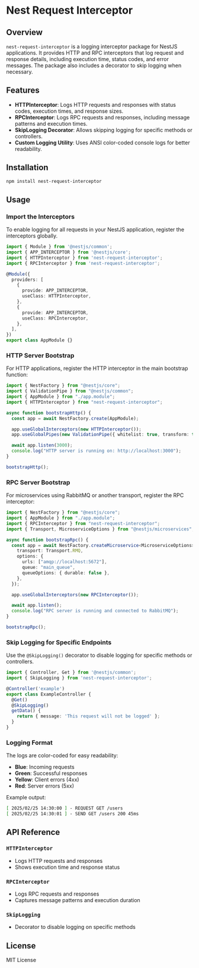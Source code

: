 # Nest Request Interceptor

## Overview

`nest-request-interceptor` is a logging interceptor package for NestJS applications. It provides HTTP and RPC interceptors that log request and response details, including execution time, status codes, and error messages. The package also includes a decorator to skip logging when necessary.

## Features

- **HTTPInterceptor**: Logs HTTP requests and responses with status codes, execution times, and response sizes.
- **RPCInterceptor**: Logs RPC requests and responses, including message patterns and execution times.
- **SkipLogging Decorator**: Allows skipping logging for specific methods or controllers.
- **Custom Logging Utility**: Uses ANSI color-coded console logs for better readability.

## Installation

```sh
npm install nest-request-interceptor
```

## Usage

### Import the Interceptors

To enable logging for all requests in your NestJS application, register the interceptors globally.

```typescript
import { Module } from '@nestjs/common';
import { APP_INTERCEPTOR } from '@nestjs/core';
import { HTTPInterceptor } from 'nest-request-interceptor';
import { RPCInterceptor } from 'nest-request-interceptor';

@Module({
  providers: [
    {
      provide: APP_INTERCEPTOR,
      useClass: HTTPInterceptor,
    },
    {
      provide: APP_INTERCEPTOR,
      useClass: RPCInterceptor,
    },
  ],
})
export class AppModule {}
```

### HTTP Server Bootstrap

For HTTP applications, register the HTTP interceptor in the main bootstrap function:

```typescript
import { NestFactory } from "@nestjs/core";
import { ValidationPipe } from "@nestjs/common";
import { AppModule } from "./app.module";
import { HTTPInterceptor } from "nest-request-interceptor";

async function bootstrapHttp() {
  const app = await NestFactory.create(AppModule);

  app.useGlobalInterceptors(new HTTPInterceptor());
  app.useGlobalPipes(new ValidationPipe({ whitelist: true, transform: true }));

  await app.listen(3000);
  console.log("HTTP server is running on: http://localhost:3000");
}

bootstrapHttp();
```

### RPC Server Bootstrap

For microservices using RabbitMQ or another transport, register the RPC interceptor:

```typescript
import { NestFactory } from "@nestjs/core";
import { AppModule } from "./app.module";
import { RPCInterceptor } from "nest-request-interceptor";
import { Transport, MicroserviceOptions } from "@nestjs/microservices";

async function bootstrapRpc() {
  const app = await NestFactory.createMicroservice<MicroserviceOptions>(AppModule, {
    transport: Transport.RMQ,
    options: {
      urls: ["amqp://localhost:5672"],
      queue: "main_queue",
      queueOptions: { durable: false },
    },
  });

  app.useGlobalInterceptors(new RPCInterceptor());

  await app.listen();
  console.log("RPC server is running and connected to RabbitMQ");
}

bootstrapRpc();
```

### Skip Logging for Specific Endpoints

Use the `@SkipLogging()` decorator to disable logging for specific methods or controllers.

```typescript
import { Controller, Get } from '@nestjs/common';
import { SkipLogging } from 'nest-request-interceptor';

@Controller('example')
export class ExampleController {
  @Get()
  @SkipLogging()
  getData() {
    return { message: 'This request will not be logged' };
  }
}
```

### Logging Format

The logs are color-coded for easy readability:
- **Blue**: Incoming requests
- **Green**: Successful responses
- **Yellow**: Client errors (4xx)
- **Red**: Server errors (5xx)

Example output:

```sh
[ 2025/02/25 14:30:00 ] - REQUEST GET /users
[ 2025/02/25 14:30:01 ] - SEND GET /users 200 45ms
```

## API Reference

### `HTTPInterceptor`

- Logs HTTP requests and responses
- Shows execution time and response status

### `RPCInterceptor`

- Logs RPC requests and responses
- Captures message patterns and execution duration

### `SkipLogging`

- Decorator to disable logging on specific methods

## License

MIT License

